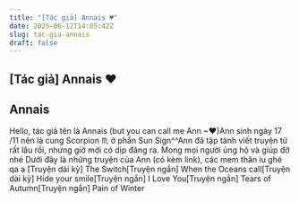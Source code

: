 ```yaml
---
title: "[Tác giả] Annais ♥"
date: 2025-06-12T14:05:42Z
slug: tac-gia-annais
draft: false
---
```


## [Tác giả] Annais ♥

## Annais

Hello, tác giả tên là Annais (but you can call me Ann ~♥)Ann sinh ngày 17 /11 nên là cung Scorpion ♏ ở phần Sun Sign^^Ann đã tập tành viết truyện từ rất lâu rồi, nhưng giờ mới có dịp đăng ra. Mong mọi người ủng hộ và giúp đỡ nhé Dưới đây là những truyện của Ann (có kèm link), các mem thân iu ghé qa a [Truyện dài kỳ] The Switch[Truyện ngắn] When the Oceans call[Truyện dài kỳ] Hide your smile[Truyện ngắn] I Love You[Truyện ngắn] Tears of Autumn[Truyện ngắn] Pain of Winter